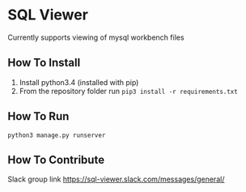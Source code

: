 # SQL Viewer

Currently supports viewing of mysql workbench files

## How To Install

1. Install python3.4 (installed with pip)
2. From the repository folder run `pip3 install -r requirements.txt`

## How To Run

`python3 manage.py runserver`


## How To Contribute


Slack group link https://sql-viewer.slack.com/messages/general/
